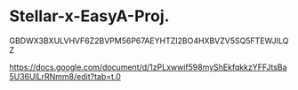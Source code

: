 # Stellar-x-EasyA-Proj.

GBDWX3BXULVHVF6Z2BVPM56P67AEYHTZI2BO4HXBVZV5SQ5FTEWJILQZ

https://docs.google.com/document/d/1zPLxwwif598myShEkfqkkzYFFJtsBa5U36UlLrRNmm8/edit?tab=t.0

